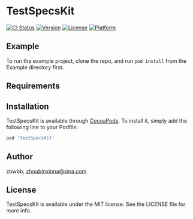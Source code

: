 # TestSpecsKit

[![CI Status](https://img.shields.io/travis/zbwbb/TestSpecsKit.svg?style=flat)](https://travis-ci.org/zbwbb/TestSpecsKit)
[![Version](https://img.shields.io/cocoapods/v/TestSpecsKit.svg?style=flat)](https://cocoapods.org/pods/TestSpecsKit)
[![License](https://img.shields.io/cocoapods/l/TestSpecsKit.svg?style=flat)](https://cocoapods.org/pods/TestSpecsKit)
[![Platform](https://img.shields.io/cocoapods/p/TestSpecsKit.svg?style=flat)](https://cocoapods.org/pods/TestSpecsKit)

## Example

To run the example project, clone the repo, and run `pod install` from the Example directory first.

## Requirements

## Installation

TestSpecsKit is available through [CocoaPods](https://cocoapods.org). To install
it, simply add the following line to your Podfile:

```ruby
pod 'TestSpecsKit'
```

## Author

zbwbb, zhoubinxinna@sina.com

## License

TestSpecsKit is available under the MIT license. See the LICENSE file for more info.
